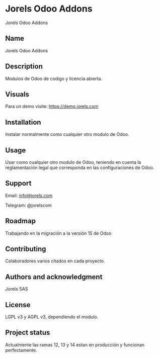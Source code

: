 # Jorels Odoo Addons

Jorels Odoo Addons

## Name
Jorels Odoo Addons

## Description
Modulos de Odoo de codigo y licencia abierta.

## Visuals
Para un demo visite: https://demo.jorels.com

## Installation
Instalar normalmente como cualquier otro modulo de Odoo.

## Usage
Usar como cualquier otro modulo de Odoo, teniendo en cuenta la reglamentación legal que corresponda en las configuraciones de Odoo.

## Support
Email: info@jorels.com

Telegram: @jorelscom

## Roadmap
Trabajando en la migración a la versión 15 de Odoo

## Contributing
Colaboradores varios citados en cada proyecto.

## Authors and acknowledgment
Jorels SAS

## License
LGPL v3 y AGPL v3, dependiendo el modulo.

## Project status
Actualmente las ramas 12, 13 y 14 estan en producción y funcionan perfectamente.
